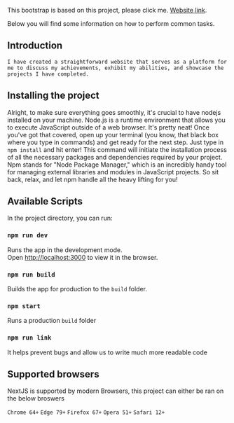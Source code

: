 This bootstrap is based on this project, please click me. [Website link](https://thabiso-hlatshwayo-virid.vercel.app/).

Below you will find some information on how to perform common tasks.

## Introduction

```
I have created a straightforward website that serves as a platform for me to discuss my achievements, exhibit my abilities, and showcase the projects I have completed.
```

## Installing the project

Alright, to make sure everything goes smoothly, it's crucial to have nodejs installed on your machine. Node.js is a runtime environment that allows you to execute JavaScript outside of a web browser. It's pretty neat! Once you've got that covered, open up your terminal (you know, that black box where you type in commands) and get ready for the next step. Just type in `npm install` and hit enter! This command will initiate the installation process of all the necessary packages and dependencies required by your project. Npm stands for "Node Package Manager," which is an incredibly handy tool for managing external libraries and modules in JavaScript projects. So sit back, relax, and let npm handle all the heavy lifting for you!

## Available Scripts

In the project directory, you can run:

### `npm run dev`

Runs the app in the development mode.<br>
Open [http://localhost:3000](http://localhost:3000) to view it in the browser.

### `npm run build`

Builds the app for production to the `build` folder.<br>

### `npm start`

Runs a production `build` folder

### `npm run link`

It helps prevent bugs and allow us to write much more readable code


## Supported browsers

NextJS is supported by modern Browsers, this project can either be ran on the below broswers

`Chrome 64+`
`Edge 79+`
`Firefox 67+`
`Opera 51+`
`Safari 12+`
